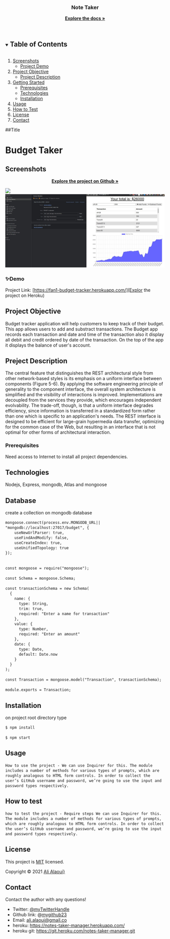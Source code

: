 <!-- PROJECT LOGO -->
<br />
<p align="center">


  <h3 align="center">Note Taker</h3>

  <p align="center">
    <a href="https://github.com/mygithub23/budget-tracker"><strong>Explore the docs »</strong></a>
    <br />
    <br />

  </p>
</p>

<!-- TABLE OF CONTENTS -->
<details open="open">
  <summary><h2 style="display: inline-block">Table of Contents</h2></summary>
  <ol>
    <li>
      <a href="#Screenshot">Screenshots</a>
      <ul>
        <li><a href="#Demo">Project Demo</a></li>
      </ul>
    </li>
    <li>
      <a href="#Short-Description">Project Objective</a>
      <ul>
        <li><a href="#Project-Description">Project Description</a></li>
      </ul>
    </li>
    <li>
      <a href="#getting-started">Getting Started</a>
      <ul>
        <li><a href="#prerequisites">Prerequisites</a></li>
        <li><a href="#Technologies">Technologies</a></li>
        <li><a href="#installation">Installation</a></li>
      </ul>
    </li>
    <li><a href="#usage">Usage</a></li>
    <li><a href="#How-to-test">How to Test</a></li>
    <li><a href="#license">License</a></li>
    <li><a href="#contact">Contact</a></li>
  </ol>
</details>

##Title

# Budget Taker

## Screenshots

 <p align="center">
    <a href="https://github.com/mygithub23/budget-tracker"><strong>Explore the project on Github »</strong></a>
  </p>
  <div>
    <img src="./assets/img/budget.gif">
  </div>
  <div>
    <img src="./assets/img/offline2.jpg">
</div>

### ✨Demo

Project Link: [https://fan1-budget-tracker.herokuapp.com/](Explor the project on Heroku)
<br>

<!-- ABOUT THE PROJECT -->

## Project Objective

Budget tracker application will help customers to keep track of their budget. This app allows users to add and substract transactions. The Budget app records each transaction and date and time of the transaction also it display all debit and credit ordered by date of the transaction. On the top of the app it displays the balance of user's account.

## Preject Description

The central feature that distinguishes the REST architectural style from other network-based styles is its emphasis on a uniform interface between components (Figure 5-6). By applying the software engineering principle of generality to the component interface, the overall system architecture is simplified and the visibility of interactions is improved. Implementations are decoupled from the services they provide, which encourages independent evolvability. The trade-off, though, is that a uniform interface degrades efficiency, since information is transferred in a standardized form rather than one which is specific to an application's needs. The REST interface is designed to be efficient for large-grain hypermedia data transfer, optimizing for the common case of the Web, but resulting in an interface that is not optimal for other forms of architectural interaction.

### Prerequisites

Need access to Internet to install all project dependencies.

## Technologies

Nodejs, Express, mongodb, Atlas and mongoose

## Database
create a collection on mongodb database

```
mongoose.connect(process.env.MONGODB_URL|| "mongodb://localhost:27017/budget", {
    useNewUrlParser: true,
    useFindAndModify: false,
    useCreateIndex: true,
    useUnifiedTopology: true
});


const mongoose = require("mongoose");

const Schema = mongoose.Schema;

const transactionSchema = new Schema(
  {
    name: {
      type: String,
      trim: true,
      required: "Enter a name for transaction"
    },
    value: {
      type: Number,
      required: "Enter an amount"
    },
    date: {
      type: Date,
      default: Date.now
    }
  }
);

const Transaction = mongoose.model("Transaction", transactionSchema);

module.exports = Transaction;

```

## Installation

on project root directory type 
```
$ npm install

$ npm start
```
## Usage

```
How to use the project - We can use Inquirer for this. The module includes a number of methods for various types of prompts, which are roughly analogous to HTML form controls. In order to collect the user’s GitHub username and password, we’re going to use the input and password types respectively.
```

## How to test

```
how to test the project - Require steps We can use Inquirer for this. The module includes a number of methods for various types of prompts, which are roughly analogous to HTML form controls. In order to collect the user’s GitHub username and password, we’re going to use the input and password types respectively.
```

<!-- LICENSE -->

## License

This project is [MIT](https://choosealicense.com/licenses/MIT/) licensed.<br />

Copyright © 2021 [Ali Alaoui}](https://github.com/mygithub23})

<!-- CONTACT -->

## Contact

Contact the author with any questions!<br>

- Twitter: [@myTwitterHandle](https://twitter.com/@myTwitterHandle)
- Github link: @[mygithub23](https://github.com/mygithub23)<br>
- Email: ali.alaoui@gmail.co
- heroku: https://notes-taker-manager.herokuapp.com/
- heroku git: https://git.heroku.com/notes-taker-manager.git

